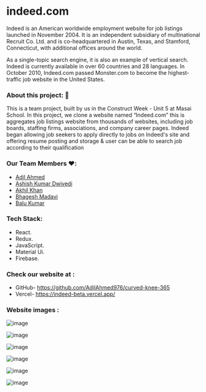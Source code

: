 # indeed.com

Indeed is an American worldwide employment website for job listings launched in November 2004. It is an independent subsidiary of multinational Recruit Co. Ltd. and is co-headquartered in Austin, Texas, and Stamford, Connecticut, with additional offices around the world.

As a single-topic search engine, it is also an example of vertical search. Indeed is currently available in over 60 countries and 28 languages. In October 2010, Indeed.com passed Monster.com to become the highest-traffic job website in the United States.

### About this project: 🙌

This is a team project, built by us in the Construct Week - Unit 5 at Masai School.
In this project, we clone a website named “Indeed.com” this is aggregates job listings website from thousands of websites, including job boards, staffing firms, associations, and company career pages. Indeed began allowing job seekers to apply directly to jobs on Indeed's site and offering resume posting and storage & user can be able to search job according to their qualification

### Our Team Members ❤️:
 * <a href='https://github.com/AdilAhmed976' >Adil Ahmed</a>
 * <a href='https://github.com/ashishdwivedi447' >Ashish Kumar Dwivedi</a>
 * <a href='https://github.com/Akhil2014' >Akhil Khan</a>
 * <a href='https://github.com/123bhagesh' >Bhagesh Madavi</a>
 * <a href='https://github.com/baluramk6' >Balu Kumar</a>

### Tech Stack:
 * React.
 * Redux.
 * JavaScript.
 * Material Ui.
 * Firebase.

### Check our website at :
 * GitHub- https://github.com/AdilAhmed976/curved-knee-365
 * Vercel- https://indeed-beta.vercel.app/

### Website images :

![image](https://i.imgur.com/MTp1mtV.jpg)

![image](https://i.imgur.com/bTqKR7X.jpg)

![image](https://i.imgur.com/H4tzvak.jpg)

![image](https://i.imgur.com/oyjCrJx.jpg)

![image](https://i.imgur.com/bZ7sTg0.jpg)

![image](https://i.imgur.com/MTsgk3D.jpg)

